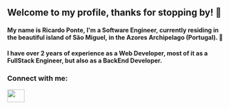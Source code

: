 ## Welcome to my profile, thanks for stopping by! 👋

#### My name is Ricardo Ponte, I'm a Software Engineer, currently residing in the beautiful island of São Miguel, in the Azores Archipelago (Portugal). 🌄

#### I have over 2 years of experience as a Web Developer, most of it as a FullStack Engineer, but also as a BackEnd Developer.

<h3 align="left">Connect with me:</h3>
<p align="left">
<a href="https://www.linkedin.com/in/rfp135" target="blank"><img align="center" src="https://upload.wikimedia.org/wikipedia/commons/8/81/LinkedIn_icon.svg" alt="" height="30" width="40" /></a>
</p>


<!--
**135Marc/135Marc** is a ✨ _special_ ✨ repository because its `README.md` (this file) appears on your GitHub profile.

Here are some ideas to get you started:

- 🔭 I’m currently working on ...
- 🌱 I’m currently learning ...
- 👯 I’m looking to collaborate on ...
- 🤔 I’m looking for help with ...
- 💬 Ask me about ...
- 📫 How to reach me: ...
- 😄 Pronouns: ...
- ⚡ Fun fact: ...
-->
